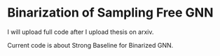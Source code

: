 # Binarization of Sampling Free GNN

I will upload full code after I upload thesis on arxiv.


Current code is about Strong Baseline for Binarized GNN.

